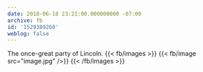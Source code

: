 ```yaml
---
date: 2018-06-18 23:21:00.000000000 -07:00
archive: fb
id: '1529389260'
weblog: false
---
```


The once-great party of Lincoln.
{{< fb/images >}}
{{< fb/image src="image.jpg" />}}
{{< /fb/images >}}
